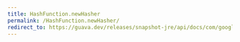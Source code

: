 ```yaml
---
title: HashFunction.newHasher
permalink: /HashFunction.newHasher/
redirect_to: https://guava.dev/releases/snapshot-jre/api/docs/com/google/common/hash/HashFunction.html#newHasher--
---
```

